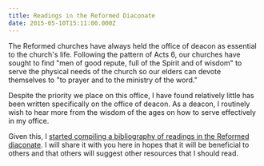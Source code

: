 ```yaml
---
title: Readings in the Reformed Diaconate
date: 2015-05-10T15:11:00.000Z
---
```

The Reformed churches have always held the office of deacon as essential to the church's life. Following the pattern of Acts 6, our churches have sought to find "men of good repute, full of the Spirit and of wisdom" to serve the physical needs of the church so our elders can devote themselves to "to prayer and to the ministry of the word."

Despite the priority we place on this office, I have found relatively little has been written specifically on the office of deacon. As a deacon, I routinely wish to hear more from the wisdom of the ages on how to serve effectively in my office.

Given this, I [started compiling a bibliography of readings in the Reformed diaconate](http://reformeddeacon.com/). I will share it with you here in hopes that it will be beneficial to others and that others will suggest other resources that I should read.
